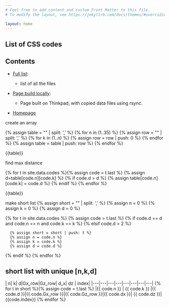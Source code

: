 ```yaml
---
# Feel free to add content and custom Front Matter to this file.
# To modify the layout, see https://jekyllrb.com/docs/themes/#overriding-theme-defaults

layout: home
---
```

## List of CSS codes

## Contents
- [Full list](full.md): 
  - list of all the files

- [Page build locally](local-build): 
  - Page built on Thinkpad, with copied data files using rsync.

- [Homepage](/CSS-Code-Zoo-Display/)


create an array

{% assign table = "" | split: ',' %}
{% for n in (1..35) %}
   {% assign row =  "" | split: ',' %}
   {% for k in (1..n) %}
      {% assign row = row | push: 0 %}
   {% endfor %}
   {% assign table = table | push: row %}
{% endfor %}	

{{table}}

find max distance


{% for t in site.data.codes %}{% assign code = t.last %}
   {% assign d=table[code.n][code.k] %}
   {% if code.d > d %}
      {% assign table[code.n][code.k] = code.d %}
   {% endif %}
{% endfor %}

{{table}}

make short list
{% assign short = "" | split: ',' %}
{% assign n = 0 %}
{% assign k = 0 %}
{% assign d = 0 %}

{% for t in site.data.codes %}
   {% assign code = t.last %}
   {% if code.d == d and code.n == n and code.k == k %}
   {% elsif  code.d > 2 %}
<!---      {{ n }} , {{ k }} , {{ d }} . -->
      {% assign short = short | push: t %}
      {% assign n = code.n %}
      {% assign k = code.k %}
      {% assign d = code.d %}	   
   {% endif %}
{% endfor %}




## short list with unique [n,k,d]

|  n|  k|  d|Gx_row|Gz_row| d_x| dz | index|
|---|---|---|---|---|---|---|---| {% for t in short %}{% assign code = t.last %}
|{{ code.n }} | {{ code.k }} |{{ code.d }}|{{ code.Gx_row }}|{{ code.Gz_row }}|{{ code.dx }}| {{ code.dz }}| {{code.index}} {% endfor %}

